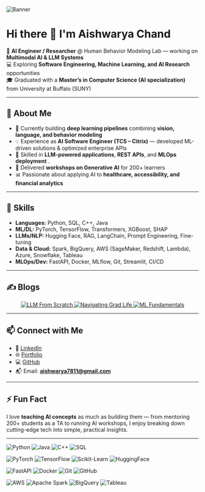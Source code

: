 
![Banner](https://user-images.githubusercontent.com/74038190/212750155-3ceddfbd-19d3-40a3-87af-8d329c8323c4.gif)

# Hi there 👋 I'm Aishwarya Chand  

🤖 **AI Engineer / Researcher** @ Human Behavior Modeling Lab — working on **Multimodal AI & LLM Systems**  
💻 Exploring **Software Engineering, Machine Learning, and AI Research** opportunities  
🎓 Graduated with a **Master’s in Computer Science (AI specialization)** from University at Buffalo (SUNY)  

---


## 🚀 About Me  

- 🔬 Currently building **deep learning pipelines** combining **vision, language, and behavior modeling**  
- 💡 Experience as **AI Software Engineer (TCS – Citrix)** — developed ML-driven solutions & optimized enterprise APIs  
- 🧩 Skilled in **LLM-powered applications**, **REST APIs**, and **MLOps deployment** . 
- 🎤 Delivered **workshops on Generative AI** for 200+ learners  
- 📊 Passionate about applying AI to **healthcare, accessibility, and financial analytics**  

---


## 📌 Skills  

- **Languages:** Python, SQL, C++, Java  
- **ML/DL:** PyTorch, TensorFlow, Transformers, XGBoost, SHAP  
- **LLMs/NLP:** Hugging Face, RAG, LangChain, Prompt Engineering, Fine-tuning  
- **Data & Cloud:** Spark, BigQuery, AWS (SageMaker, Redshift, Lambda), Azure, Snowflake, Tableau  
- **MLOps/Dev:** FastAPI, Docker, MLflow, Git, Streamlit, CI/CD  

---

## ✍️ Blogs  

<p align="center">
  <a href="https://aishwarya-chand.medium.com/building-llms-from-scratch-part-1-concepts-architecture-and-foundations-55db4bccfb3f">
    <img src="https://img.shields.io/badge/Blog-1-blue?style=for-the-badge" alt="LLM From Scratch"/>
  </a>
  <a href="https://aishwarya-chand.medium.com/">
    <img src="https://img.shields.io/badge/Blog-2-green?style=for-the-badge" alt="Navigating Grad Life"/>
  </a>
  <a href="https://aishwarya-chand.medium.com/difference-fit-transform-and-fit-transform-method-in-scikit-learn-b0a4efcab804">
    <img src="https://img.shields.io/badge/Blog-3-purple?style=for-the-badge" alt="ML Fundamentals"/>
  </a>
</p>  

---

## 📫 Connect with Me  

- 🔗 [LinkedIn](https://linkedin.com/in/aishwaryachand)  
- 🌐 [Portfolio](https://aishwaryachand.io)  
- 💻 [GitHub](https://github.com/aishwaryachand)  
- 📬 Email: **aishwarya7811@gmail.com**  

---

## ⚡ Fun Fact  

I love **teaching AI concepts** as much as building them — from mentoring 200+ students as a TA to running AI workshops, I enjoy breaking down cutting-edge tech into simple, practical insights.  

---
![Python](https://img.shields.io/badge/Python-FFD43B?style=for-the-badge&logo=python&logoColor=306998)
![Java](https://img.shields.io/badge/Java-ED8B00?style=for-the-badge&logo=java&logoColor=white)
![C++](https://img.shields.io/badge/C++-00599C?style=for-the-badge&logo=c%2B%2B&logoColor=white)
![SQL](https://img.shields.io/badge/PostgreSQL-336791?style=for-the-badge&logo=postgresql&logoColor=white)

![PyTorch](https://img.shields.io/badge/PyTorch-EE4C2C?style=for-the-badge&logo=pytorch&logoColor=white)
![TensorFlow](https://img.shields.io/badge/TensorFlow-FF6F00?style=for-the-badge&logo=tensorflow&logoColor=white)
![Scikit-Learn](https://img.shields.io/badge/Scikit--Learn-F7931E?style=for-the-badge&logo=scikit-learn&logoColor=white)
![HuggingFace](https://img.shields.io/badge/Transformers-FFD43B?style=for-the-badge&logo=huggingface&logoColor=black)

![FastAPI](https://img.shields.io/badge/FastAPI-009688?style=for-the-badge&logo=fastapi&logoColor=white)
![Docker](https://img.shields.io/badge/Docker-2496ED?style=for-the-badge&logo=docker&logoColor=white)
![Git](https://img.shields.io/badge/Git-F05032?style=for-the-badge&logo=git&logoColor=white)
![GitHub](https://img.shields.io/badge/GitHub-181717?style=for-the-badge&logo=github&logoColor=white)

![AWS](https://img.shields.io/badge/AWS-FF9900?style=for-the-badge&logo=amazonaws&logoColor=white)
![Apache Spark](https://img.shields.io/badge/Apache%20Spark-E25A1C?style=for-the-badge&logo=apachespark&logoColor=white)
![BigQuery](https://img.shields.io/badge/BigQuery-4285F4?style=for-the-badge&logo=googlebigquery&logoColor=white)
![Tableau](https://img.shields.io/badge/Tableau-E97627?style=for-the-badge&logo=tableau&logoColor=white)

